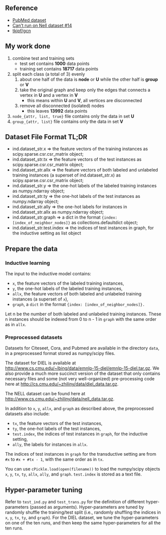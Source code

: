 ## Reference
- [PubMed dataset](http://rtw.ml.cmu.edu/rtw/)
- [Can't run on Nell dataset #14](https://github.com/tkipf/gcn/issues/14)
- [tkipf/gcn](https://github.com/tkipf/gcn.git)

## My work done
1. combine test and training sets
    - test set contains **1000** data points
    - training set contains **18717** data points
1. split each class (a total of 3) evenly
    1. about one half of the data is **node** or **U** while the other half is **group** or **V**
    1. take the original graph and keep only the edges that connects a vertex in **U** and a vertex in **V**
        - this means within **U** and **V**, all vertices are disconnected
    1. remove all disconnected (isolated) nodes
        - this leaves **13992** data points
1. `node_{attr, list, true}` file contains only the data in set **U**
1. `group_{attr, list}` file contains only the data in set **V**

## Dataset File Format TL;DR
- ind.dataset_str.x => the feature vectors of the training instances as scipy.sparse.csr.csr_matrix object;
- ind.dataset_str.tx => the feature vectors of the test instances as scipy.sparse.csr.csr_matrix object;
- ind.dataset_str.allx => the feature vectors of both labeled and unlabeled training instances
        (a superset of ind.dataset_str.x) as scipy.sparse.csr.csr_matrix object;
- ind.dataset_str.y => the one-hot labels of the labeled training instances as numpy.ndarray object;
- ind.dataset_str.ty => the one-hot labels of the test instances as numpy.ndarray object;
- ind.dataset_str.ally => the one-hot labels for instances in ind.dataset_str.allx as numpy.ndarray object;
- ind.dataset_str.graph => a dict in the format `{index: [index_of_neighbor_nodes]}` as collections.defaultdict
        object;
- ind.dataset_str.test.index => the indices of test instances in graph, for the inductive setting as list object

## Prepare the data

### Inductive learning

The input to the inductive model contains:
- `x`, the feature vectors of the labeled training instances,
- `y`, the one-hot labels of the labeled training instances,
- `allx`, the feature vectors of both labeled and unlabeled training instances (a superset of `x`),
- `graph`, a `dict` in the format `{index: [index_of_neighbor_nodes]}.`

Let n be the number of both labeled and unlabeled training instances. These n instances should be indexed from 0 to n - 1 in `graph` with the same order as in `allx`.

### Preprocessed datasets

Datasets for Citeseet, Cora, and Pubmed are available in the directory `data`, in a preprocessed format stored as numpy/scipy files.

The dataset for DIEL is available at http://www.cs.cmu.edu/~lbing/data/emnlp-15-diel/emnlp-15-diel.tar.gz. We also provide a much more succinct version of the dataset that only contains necessary files and some (not very well-organized) pre-processing code here at http://cs.cmu.edu/~zhiliny/data/diel_data.tar.gz.

The NELL dataset can be found here at http://www.cs.cmu.edu/~zhiliny/data/nell_data.tar.gz.

In addition to `x`, `y`, `allx`, and `graph` as described above, the preprocessed datasets also include:
- `tx`, the feature vectors of the test instances,
- `ty`, the one-hot labels of the test instances,
- `test.index`, the indices of test instances in `graph`, for the inductive setting,
- `ally`, the labels for instances in `allx`.

The indices of test instances in `graph` for the transductive setting are from `#x` to `#x + #tx - 1`, with the same order as in `tx`.

You can use `cPickle.load(open(filename))` to load the numpy/scipy objects `x`, `y`, `tx`, `ty`, `allx`, `ally`, and `graph`. `test.index` is stored as a text file.

## Hyper-parameter tuning

Refer to `test_ind.py` and `test_trans.py` for the definition of different hyper-parameters (passed as arguments). Hyper-parameters are tuned by randomly shuffle the training/test split (i.e., randomly shuffling the indices in `x`, `y`, `tx`, `ty`, and `graph`). For the DIEL dataset, we tune the hyper-parameters on one of the ten runs, and then keep the same hyper-parameters for all the ten runs.

